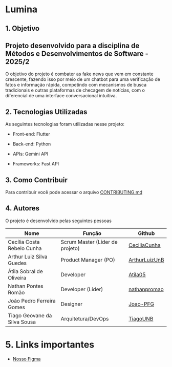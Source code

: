 # Lumina
## 1. Objetivo
Projeto desenvolvido para a disciplina de **Métodos e Desenvolvimentos de Software - 2025/2**
---
O objetivo do projeto é combater as fake news que vem em constante crescente, fazendo isso por meio de um chatbot para uma verificação de fatos e informação rápida, competindo com mecanismos de busca tradicionais e outras plataformas de checagem de notícias, com o diferencial de uma interface conversacional intuitiva.

## 2. Tecnologias Utilizadas
As seguintes tecnologias foram utilizadas nesse projeto:

- Front-end: Flutter

- Back-end: Python

- APIs: Gemini API

- Frameworks: Fast API

## 3. Como Contribuir
Para contribuir você pode acessar o arquivo [CONTRIBUTING.md](https://github.com/unb-mds/2025-2-Lumina/blob/main/CONTRIBUTING.md)

## 4. Autores
O projeto é desenvolvido pelas seguintes pessoas

|Nome|Função|Github|
|-----|-----|------|
| Cecília Costa Rebelo Cunha |Scrum Master (Líder de projeto)| [CeciliaCunha](https://github.com/CeciliaCunha) |
|Arthur Luiz Silva Guedes|Product Manager (PO)| [ArthurLuizUnB](https://github.com/ArthurLuizUnB)|
|Átila Sobral de Oliveira|Developer| [Atila05](https://github.com/Atila05)|
|Nathan Pontes Romão|Developer (Líder)| [nathanpromao](https://github.com/nathanpromao)|
|João Pedro Ferreira Gomes |Designer|[Joao-PFG](https://github.com/Joao-PFG)|
|Tiago Geovane da Silva Sousa|Arquitetura/DevOps|[TiagoUNB](https://github.com/TiagoUNB)

# 5. Links importantes

- [Nosso Figma](https://www.figma.com/design/WAbCYuadSmQjoSXwQu2FZa/Squad-07--MDS?node-id=1-3188&t=jXbDeQuQQlIQOL1h-0)